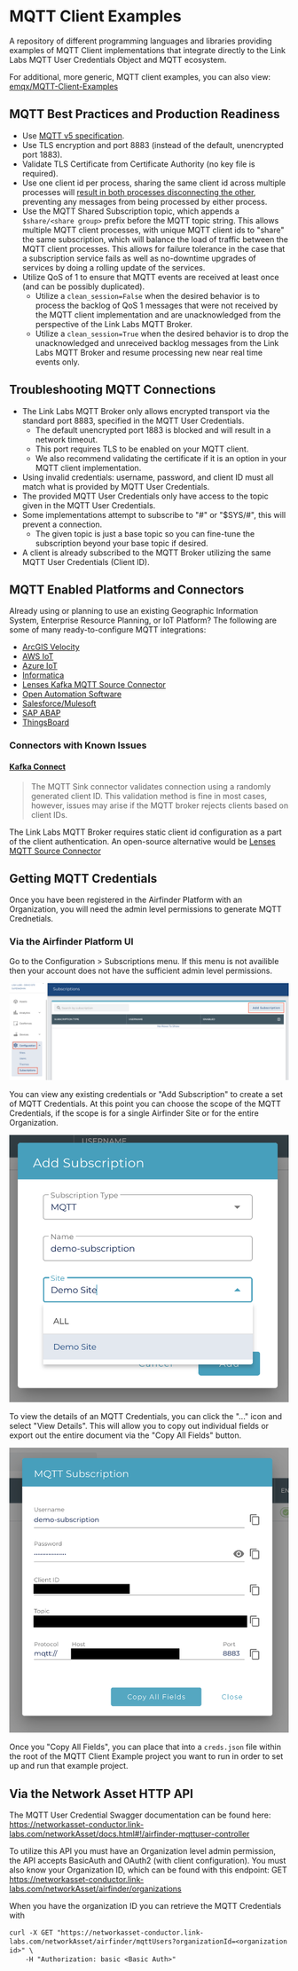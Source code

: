 # MQTT Client Examples

A repository of different programming languages and libraries providing examples of MQTT Client implementations that integrate directly to the Link Labs MQTT User Credentials Object and MQTT ecosystem.

For additional, more generic, MQTT client examples, you can also view: [emqx/MQTT-Client-Examples](https://github.com/emqx/MQTT-Client-Examples)

## MQTT Best Practices and Production Readiness

* Use [MQTT v5 specification](https://docs.oasis-open.org/mqtt/mqtt/v5.0/mqtt-v5.0.html).
* Use TLS encryption and port 8883 (instead of the default, unencrypted port 1883).
* Validate TLS Certificate from Certificate Authority (no key file is required).
* Use one client id per process, sharing the same client id across multiple processes will [result in both processes disconnecting the other](https://docs.oasis-open.org/mqtt/mqtt/v5.0/os/mqtt-v5.0-os.html#_Toc3901073), preventing any messages from being processed by either process.
* Use the MQTT Shared Subscription topic, which appends a `$share/<share group>` prefix before the MQTT topic string. This allows multiple MQTT client processes, with unique MQTT client ids to "share" the same subscription, which will balance the load of traffic between the MQTT client processes. This allows for failure tolerance in the case that a subscription service fails as well as no-downtime upgrades of services by doing a rolling update of the services.
* Utilize QoS of 1 to ensure that MQTT events are received at least once (and can be possibly duplicated).
  - Utilize a `clean_session=False` when the desired behavior is to process the backlog of QoS 1 messages that were not received by the MQTT client implementation and are unacknowledged from the perspective of the Link Labs MQTT Broker.
  -  Utilize a `clean_session=True` when the desired behavior is to drop the unacknowledged and unreceived backlog messages from the Link Labs MQTT Broker and resume processing new near real time events only. 

## Troubleshooting MQTT Connections

* The Link Labs MQTT Broker only allows encrypted transport via the standard port 8883, specified in the MQTT User Credentials.
  - The default unencrypted port 1883 is blocked and will result in a network timeout.
  - This port requires TLS to be enabled on your MQTT client.
   - We also recommend validating the certificate if it is an option in your MQTT client implementation.
* Using invalid credentials: username, password, and client ID must all match what is provided by MQTT User Credentials.
* The provided MQTT User Credentials only have access to the topic given in the MQTT User Credentials.
* Some implementations attempt to subscribe to "#" or "$SYS/#", this will prevent a connection.
  - The given topic is just a base topic so you can fine-tune the subscription beyond your base topic if desired.
* A client is already subscribed to the MQTT Broker utilizing the same MQTT User Credentials (Client ID).

## MQTT Enabled Platforms and Connectors

Already using or planning to use an existing Geographic Information System, Enterprise Resource Planning, or IoT Platform? The following are some of many ready-to-configure MQTT integrations:

- [ArcGIS Velocity](https://doc.arcgis.com/en/iot/ingest/mqtt.htm)
- [AWS IoT](https://docs.aws.amazon.com/greengrass/v2/developerguide/mqtt-bridge-component.html)
- [Azure IoT](https://learn.microsoft.com/en-us/azure/iot-operations/connect-to-cloud/howto-configure-mqtt-bridge)
- [Informatica](https://docs.informatica.com/integration-cloud/cloud-mass-ingestion/current-version/mass-ingestion-streaming/mass-ingestion-streaming/mass-ingestion-streaming-sources/mqtt-sources.html)
- [Lenses Kafka MQTT Source Connector](https://docs.lenses.io/5.5/connectors/sources/mqttsourceconnector/)
- [Open Automation Software](https://openautomationsoftware.com/products/communications/mqtt-connector/)
- [Salesforce/Mulesoft](https://docs.mulesoft.com/mqtt3-connector/latest/)
- [SAP ABAP](https://help.sap.com/docs/ABAP_PLATFORM_NEW/05d041d3df1a4595a3c45f57c15e2325/e6dc0df73a62417eb8f09deb270bb34e.html)
- [ThingsBoard](https://thingsboard.io/docs/iot-gateway/config/mqtt/)

### Connectors with Known Issues

#### [Kafka Connect]([https://docs.confluent.io/kafka-connectors/mqtt/current/mqtt-source-connector/overview.html](https://docs.confluent.io/kafka-connectors/mqtt/current/mqtt-sink-connector/overview.html#connection-validation-and-client-ids)) 

> The MQTT Sink connector validates connection using a randomly generated client ID. This validation method is fine in most cases, however, issues may arise if the MQTT broker rejects clients based on client IDs.

The Link Labs MQTT Broker requires static client id configuration as a part of the client authentication. An open-source alternative would be [Lenses MQTT Source Connector](https://docs.lenses.io/5.5/connectors/sources/mqttsourceconnector/)

## Getting MQTT Credentials

Once you have been registered in the Airfinder Platform with an Organization, you will need the admin level permissions to generate MQTT Crednetials.

### Via the Airfinder Platform UI

Go to the Configuration > Subscriptions menu. If this menu is not availible then your account does not have the sufficient admin level permissions.

![](https://raw.githubusercontent.com/LinkLabs/mqtt-client-examples/main/docs/airfinder_platform_mqtt_subscription_page.png)

You can view any existing credentials or "Add Subscription" to create a set of MQTT Credentials. At this point you can choose the scope of the MQTT Credentials, if the scope is for a single Airfinder Site or for the entire Organization.

![](https://github.com/LinkLabs/mqtt-client-examples/blob/main/docs/airfinder_platform_create_mqtt_subscription.png)

To view the details of an MQTT Credentials, you can click the "..." icon and select "View Details". This will allow you to copy out individual fields or export out the entire document via the "Copy All Fields" button.

![](https://github.com/LinkLabs/mqtt-client-examples/blob/main/docs/airfinder_platform_get_mqtt_credentials.png)

Once you "Copy All Fields", you can place that into a `creds.json` file within the root of the MQTT Client Example project you want to run in order to set up and run that example project.

## Via the Network Asset HTTP API

The MQTT User Credential Swagger documentation can be found here: https://networkasset-conductor.link-labs.com/networkAsset/docs.html#!/airfinder-mqttuser-controller

To utilize this API you must have an Organization level admin permission, the API accepts BasicAuth and OAuth2 (with client configuration). You must also know your Organization ID, which can be found with this endpoint: GET https://networkasset-conductor.link-labs.com/networkAsset/airfinder/organizations

When you have the organization ID you can retrieve the MQTT Credentials with

```
curl -X GET "https://networkasset-conductor.link-labs.com/networkAsset/airfinder/mqttUsers?organizationId=<organization id>" \
    -H "Authorization: basic <Basic Auth>"
```
